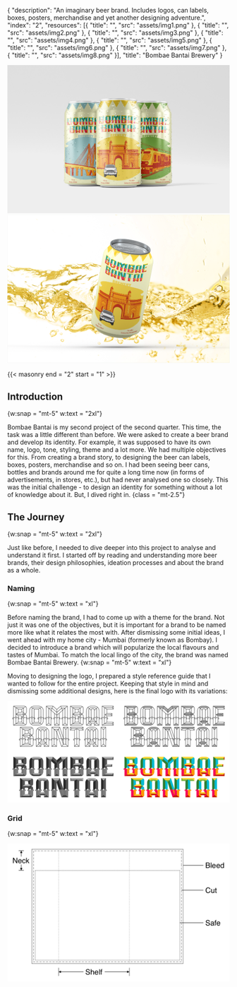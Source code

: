 {
  "description": "An imaginary beer brand. Includes logos, can labels, boxes, posters, merchandise and yet another designing adventure.",
  "index": "2",
"resources": [{
   "title": "",
   "src": "assets/img1.png"
  }, {
    "title": "",
    "src": "assets/img2.png"
  }, {
   "title": "",
   "src": "assets/img3.png"
  }, {
   "title": "",
   "src": "assets/img4.png"
  }, {
   "title": "",
   "src": "assets/img5.png"
  }, {
   "title": "",
   "src": "assets/img6.png"
  }, {
   "title": "",
   "src": "assets/img7.png"
  }, {
    "title": "",
    "src": "assets/img8.png"
  }],
  "title": "Bombae Bantai Brewery"
}

![all cans-1](assets/img7.png)
![all cans-2](assets/img8.png)

{{< masonry end = "2" start = "1" >}}

## Introduction
{w:snap = "mt-5" w:text = "2xl"}

Bombae Bantai is my second project of the second quarter. This time, the task was a little different than before. We were asked to create a beer brand and develop its identity. For example, it was supposed to have its own name, logo, tone, styling, theme and a lot more. We had multiple objectives for this. From creating a brand story, to designing the beer can labels, boxes, posters, merchandise and so on. I had been seeing beer cans, bottles and brands around me for quite a long time now (in forms of advertisements, in stores, etc.), but had never analysed one so closely. This was the initial challenge - to design an identity for something without a lot of knowledge about it. But, I dived right in.
{class = "mt-2.5"}

## The Journey
{w:snap = "mt-5" w:text = "2xl"}

Just like before, I needed to dive deeper into this project to analyse and understand it first. I started off by reading and understanding more beer brands, their design philosophies, ideation processes and about the brand as a whole.

### Naming
{w:snap = "mt-5" w:text = "xl"}

Before naming the brand, I had to come up with a theme for the brand. Not just it was one of the objectives, but it is important for a brand to be named more like what it relates the most with. After dismissing some initial ideas, I went ahead with my home city - Mumbai (formerly known as Bombay). I decided to introduce a brand which will popularize the local flavours and tastes of Mumbai. To match the local lingo of the city, the brand was named Bombae Bantai Brewery.
{w:snap = "mt-5" w:text = "xl"}

Moving to designing the logo, I prepared a style reference guide that I wanted to follow for the entire project. Keeping that style in mind and dismissing some additional designs, here is the final logo with its variations:

![logos](assets/img6.png)

### Grid
{w:snap = "mt-5" w:text = "xl"}

![grid](assets/img5.png)